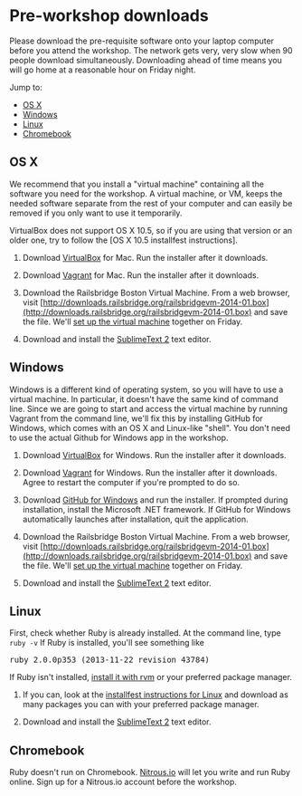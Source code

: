# Pre-workshop downloads

Please download the pre-requisite software onto your laptop computer before you attend the workshop. 
The network gets very, very slow when 90 people download simultaneously.  Downloading ahead of time means you will go home at a reasonable hour on Friday night.

Jump to:

* [OS X](#osx)
* [Windows](#windows)
* [Linux](#linux)
* [Chromebook](#chromebook)


## <a name="osx">OS X</a>

We recommend that you install a "virtual machine" containing all the software you need for the workshop. A virtual machine, or VM, keeps the needed software separate from the rest of your computer and can easily be removed if you only want to use it temporarily.

VirtualBox does not support OS X 10.5, so if you are using that version or an older one, try to follow the [OS X 10.5 installfest instructions].

1. Download [VirtualBox](http://download.virtualbox.org/virtualbox/4.2.18/VirtualBox-4.2.18-88780-OSX.dmg) for Mac. Run the installer after it downloads.

2. Download [Vagrant](http://files.vagrantup.com/packages/db8e7a9c79b23264da129f55cf8569167fc22415/Vagrant-1.3.3.dmg) for Mac. Run the installer after it downloads.

3. Download the Railsbridge Boston Virtual Machine.  From a web browser, visit [http://downloads.railsbridge.org/railsbridgevm-2014-01.box](http://downloads.railsbridge.org/railsbridgevm-2014-01.box) and save the file.   We'll [set up the virtual machine](/installfest/vm_setup) together on Friday. 

4. Download and install the [SublimeText 2](http://www.sublimetext.com/2) text editor.

## <a name="windows">Windows</a>

Windows is a different kind of operating system, so you will have to use a virtual machine. In particular, it doesn't have the same kind of command line. Since we are going to start and access the virtual machine by running Vagrant from the command line, we'll fix this by installing GitHub for Windows, which comes with an OS X and Linux-like "shell". You don't need to use the actual Github for Windows app in the workshop.

1. Download [VirtualBox](http://download.virtualbox.org/virtualbox/4.2.18/VirtualBox-4.2.18-88781-Win.exe) for Windows. Run the installer after it downloads.

2. Download [Vagrant](http://files.vagrantup.com/packages/db8e7a9c79b23264da129f55cf8569167fc22415/Vagrant_1.3.3.msi) for Windows. Run the installer after it downloads. Agree to restart the computer if you're prompted to do so.

3. Download [GitHub for Windows](http://windows.github.com/) and run the installer. If prompted during installation, install the Microsoft .NET framework. If GitHub for Windows automatically launches after installation, quit the application.

4. Download the Railsbridge Boston Virtual Machine.  From a web browser, visit [http://downloads.railsbridge.org/railsbridgevm-2014-01.box](http://downloads.railsbridge.org/railsbridgevm-2014-01.box) and save the file.   We'll [set up the virtual machine](/installfest/vm_setup) together on Friday. 

5. Download and install the [SublimeText 2](http://www.sublimetext.com/2) text editor.


## <a name="linux">Linux</a>

First, check whether Ruby is already installed.  At the command line, type
`ruby -v`
If Ruby is installed, you'll see something like
<pre>ruby 2.0.0p353 (2013-11-22 revision 43784)</pre>

If Ruby isn't installed, [install it with rvm](https://www.ruby-lang.org/en/installation) or your preferred package manager.

1. If you can, look at the [installfest instructions for Linux](/installfest/install/linux) and download as many packages you can with your preferred package manager.

2. Download and install the [SublimeText 2](http://www.sublimetext.com/2) text editor.


## <a name="chromebook">Chromebook</a>
Ruby doesn't run on Chromebook.  [Nitrous.io](http://nitrous.io) will let you write and run Ruby online.  Sign up for a Nitrous.io account before the workshop. 
